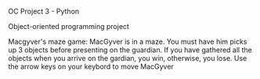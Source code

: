 OC Project 3 - Python

Object-oriented programming project

Macgyver's maze game:
MacGyver is in a maze. You must have him picks up 3 objects before presenting
on the guardian. If you have gathered all the objects when you arrive on the
gardian, you win, otherwise, you lose.
Use the arrow keys on your keybord to move MacGyver
